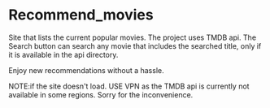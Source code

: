 # Recommend_movies
Site that lists the current popular movies.
The project uses TMDB api.
The Search button can search any movie that includes the searched title, only if it is available in the api directory.

Enjoy new recommendations without a hassle.


NOTE:if the site doesn't load. USE VPN as the TMDB api is currently not available in some regions. Sorry for the inconvenience.
